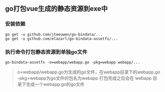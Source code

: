 ## go打包vue生成的静态资源到exe中
### 安装依赖
```shell
go get -u github.com/jteeuwen/go-bindata/...
go get -u github.com/elazarl/go-bindata-assetfs/...
```

### 执行命令打包静态资源到单独go文件
```
go-bindata-assetfs -o=webapp/webapp.go -pkg=webapp webapp/...
```
> o=webapp/webapp.go为生成的go文件，在webapp目录下的webapp.go
> -pkg=webapp为go文件的包名为webapp
> 打包完成之后会在 webapp 目录下生成一个webapp.go的go文件